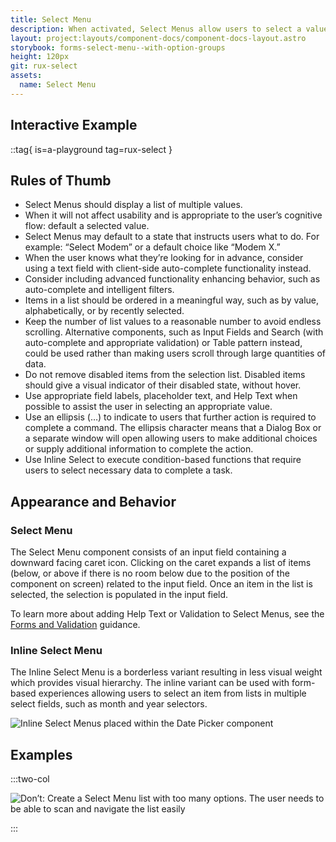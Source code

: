 ```yaml
---
title: Select Menu
description: When activated, Select Menus allow users to select a value from a list. Once a value is selected, the Select Menu displays the selected value.
layout: project:layouts/component-docs/component-docs-layout.astro
storybook: forms-select-menu--with-option-groups
height: 120px
git: rux-select
assets:
  name: Select Menu
---
```


## Interactive Example

::tag{ is=a-playground tag=rux-select }

## Rules of Thumb

- Select Menus should display a list of multiple values.
- When it will not affect usability and is appropriate to the user’s cognitive flow: default a selected value.
- Select Menus may default to a state that instructs users what to do. For example: “Select Modem” or a default choice like “Modem X.”
- When the user knows what they’re looking for in advance, consider using a text field with client-side auto-complete functionality instead.
- Consider including advanced functionality enhancing behavior, such as auto-complete and intelligent filters.
- Items in a list should be ordered in a meaningful way, such as by value, alphabetically, or by recently selected.
- Keep the number of list values to a reasonable number to avoid endless scrolling. Alternative components, such as Input Fields and Search (with auto-complete and appropriate validation) or Table pattern instead, could be used rather than making users scroll through large quantities of data.
- Do not remove disabled items from the selection list. Disabled items should give a visual indicator of their disabled state, without hover.
- Use appropriate field labels, placeholder text, and Help Text when possible to assist the user in selecting an appropriate value.
- Use an ellipsis (…) to indicate to users that further action is required to complete a command. The ellipsis character means that a Dialog Box or a separate window will open allowing users to make additional choices or supply additional information to complete the action.
- Use Inline Select to execute condition-based functions that require users to select necessary data to complete a task.

## Appearance and Behavior

### Select Menu

The Select Menu component consists of an input field containing a downward facing caret icon. Clicking on the caret expands a list of items (below, or above if there is no room below due to the position of the component on screen) related to the input field. Once an item in the list is selected, the selection is populated in the input field.

To learn more about adding Help Text or Validation to Select Menus, see the [Forms and Validation](/patterns/forms-and-validation) guidance.

### Inline Select Menu

The Inline Select Menu is a borderless variant resulting in less visual weight which provides visual hierarchy. The inline variant can be used with form-based experiences allowing users to select an item from lists in multiple select fields, such as month and year selectors.

![Inline Select Menus placed within the Date Picker component](/img/components/select/select-inline-date-picker.webp)

## Examples

:::two-col

![Don’t: Create a Select Menu list with too many options. The user needs to be able to scan and navigate the list easily](/img/components/select/select-dont-1.webp 'Don’t: Create a Select Menu list with too many options. The user needs to be able to scan and navigate the list easily')

:::
